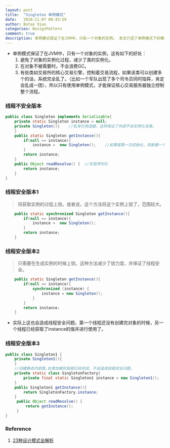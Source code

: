 ```yaml
---
layout: post
title:  "Singleton 单例模式"
date:   2018-11-07 08:43:59
author: Botao Xiao
categories: DesignPattern
comment: true
description: 单例模式保证了在JVM中，只有一个对象的实例。 本文介绍了单例模式下的懒汉模式和饿汉模式。
---
```

* 单例模式保证了在JVM中，只有一个对象的实例，这有如下的好处：
	1. 避免了对象的实例化过程，减少了类的实例化。
	2. 在对象不被需要时。不会浪费GC。
	3. 有些类如交易所的核心交易引擎，控制着交易流程，如果该类可以创建多个的话，系统完全乱了。（比如一个军队出现了多个司令员同时指挥，肯定会乱成一团），所以只有使用单例模式，才能保证核心交易服务器独立控制整个流程。

### 线程不安全版本
```Java
public class Singleton implements Serializable{
	private static Singleton instance = null;
	private Singleton(){	//私有化构造器，这样保证了外部不会实例化该类。
	}
	public static Singleton getInstance(){
		if(null == instance){
			instance =  new Singleton();	//如果是第一次初始化，则新建一个对象。否则直接返回对象。
		}
		return instance;
	}
	public Object readResolve() {  //实现序列化
        return instance;
    }
}
```

### 线程安全版本1
> 将获取实例的过程上锁。或者说，这个方法将这个实例上锁了，范围较大。

```Java
	public static synchronized Singleton getInstance(){
		if(null == instance){
			instance =  new Singleton();
		}
		return instance;
	}
```

### 线程安全版本2
> 只需要在生成实例的时候上锁。这种方法减少了锁力度，并保证了线程安全。

```Java
	public static Singleton getInstance(){
		if(null == instance){
			synchronized (instance) {
				instance = new Singleton();
			}
		}
		return instance;
	}
```
* 实际上这也会造成线程安全问题。第一个线程还没有创建完对象的时候，另一个线程已经获取了instance的值并进行使用了。

### 线程安全版本3
```Java
public class Singleton1 {
	private Singleton1(){
	}
	//创建静态内部类,在类加载阶段就已经完成，不会造成线程安全问题。
	private static class SingletonFactory{
		private final static Singleton1 instance = new Singleton1();
	}
	public Singleton1 getInstance(){
		return SingletonFactory.instance;
	}
	 public Object readResolve() {
		 return getInstance();
	 }
}
```

### Reference
1. [23种设计模式全解析](https://www.cnblogs.com/susanws/p/5510229.html)
